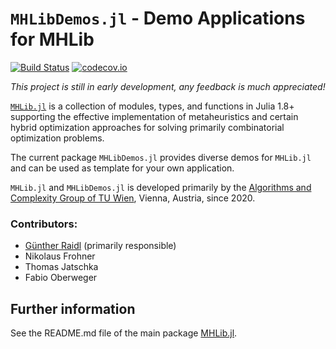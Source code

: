 # `MHLibDemos.jl` - Demo Applications for MHLib

[![Build Status](https://github.com/ac-tuwien/MHLib.jl/workflows/CI/badge.svg)](https://github.com/ac-tuwien/MHLib.jl/actions?query=workflow%3ACI+branch%3Amaster)
[![codecov.io](http://codecov.io/github/ac-tuwien/MHLib.jl/coverage.svg?branch=master)](http://codecov.io/github/ac-tuwien/MHLib.jl?branch=master)

_This project is still in early development, any feedback is much appreciated!_

[`MHLib.jl`](https://github.com/ac-tuwien/MHLib.jl) is a collection of modules, types, and functions  in Julia 1.8+ supporting
the effective implementation of metaheuristics and certain hybrid optimization approaches
for solving primarily  combinatorial optimization problems.

The current package `MHLibDemos.jl` provides diverse demos for `MHLib.jl` and can be used as template for your own application.

`MHLib.jl` and `MHLibDemos.jl` is developed primarily by the
[Algorithms and Complexity Group of TU Wien](https://www.ac.tuwien.ac.at),
Vienna, Austria, since 2020.

### Contributors:

- [Günther Raidl](https://www.ac.tuwien.ac.at/raidl) (primarily responsible)
- Nikolaus Frohner
- Thomas Jatschka
- Fabio Oberweger

## Further information

See the README.md file of the main package [MHLib.jl](https://github.com/ac-tuwien/MHLib.jl).